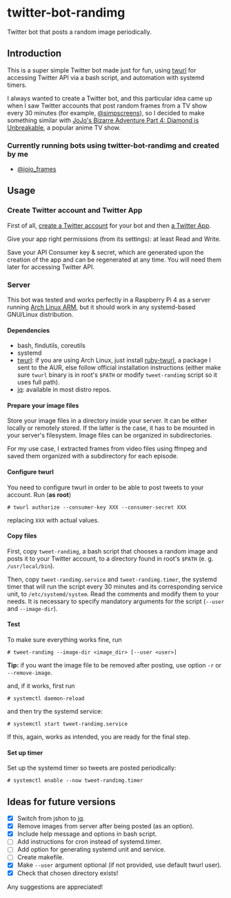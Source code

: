 # twitter-bot-randimg

Twitter bot that posts a random image periodically.

## Introduction

This is a super simple Twitter bot made just for fun, using [twurl](https://github.com/twitter/twurl) for accessing Twitter API via a bash script, and automation with systemd timers.

I always wanted to create a Twitter bot, and this particular idea came up when I saw Twitter accounts that post random frames from a TV show every 30 minutes (for example, [@simpscreens](https://twitter.com/simpscreens)), so I decided to make something similar with [JoJo's Bizarre Adventure Part 4: Diamond is Unbreakable](https://myanimelist.net/anime/31933/JoJo_no_Kimyou_na_Bouken_Part_4__Diamond_wa_Kudakenai), a popular anime TV show.

### Currently running bots using twitter-bot-randimg and created by me

- [@jojo_frames](https://twitter.com/jojo_frames)

## Usage

### Create Twitter account and Twitter App

First of all, [create a Twitter account](https://twitter.com/i/flow/signup) for your bot and then [a Twitter App](https://developer.twitter.com/en/portal/apps/new).

Give your app right permissions (from its settings): at least Read and Write.

Save your API Consumer key & secret, which are generated upon the creation of the app and can be regenerated at any time. You will need them later for accessing Twitter API.

### Server

This bot was tested and works perfectly in a Raspberry Pi 4 as a server running [Arch Linux ARM](https://archlinuxarm.org/), but it should work in any systemd-based GNU/Linux distribution.

#### Dependencies

- bash, findutils, coreutils
- systemd
- [twurl](https://github.com/twitter/twurl): if you are using Arch Linux, just install [ruby-twurl](https://aur.archlinux.org/packages/ruby-twurl/), a package I sent to the AUR, else follow official installation instructions (either make sure ```twurl``` binary is in root's ```$PATH``` or modify ```tweet-randimg``` script so it uses full path).
- [jq](https://stedolan.github.io/jq/): available in most distro repos.

#### Prepare your image files

Store your image files in a directory inside your server. It can be either locally or remotely stored. If the latter is the case, it has to be mounted in your server's filesystem. Image files can be organized in subdirectories.

For my use case, I extracted frames from video files using ffmpeg and saved them organized with a subdirectory for each episode.

#### Configure twurl

You need to configure twurl in order to be able to post tweets to your account. Run (**as root**)

```
# twurl authorize --consumer-key XXX --consumer-secret XXX
```

replacing ```XXX``` with actual values.

#### Copy files

First, copy ```tweet-randimg```, a bash script that chooses a random image and posts it to your Twitter account, to a directory found in root's ```$PATH``` (e. g. ```/usr/local/bin```).

Then, copy ```tweet-randimg.service``` and ```tweet-randimg.timer```, the systemd timer that will run the script every 30 minutes and its corresponding service unit, to ```/etc/systemd/system```. Read the comments and modify them to your needs. It is necessary to specify mandatory arguments for the script (```--user``` and ```--image-dir```).

#### Test

To make sure everything works fine, run

```
# tweet-randimg --image-dir <image_dir> [--user <user>]
```

**Tip:** if you want the image file to be removed after posting, use option ```-r``` or ```--remove-image```.

and, if it works, first run

```
# systemctl daemon-reload
```

and then try the systemd service:

```
# systemctl start tweet-randimg.service
```

If this, again, works as intended, you are ready for the final step.

#### Set up timer

Set up the systemd timer so tweets are posted periodically:

```
# systemctl enable --now tweet-randimg.timer
```

## Ideas for future versions

- [x] Switch from jshon to [jq](https://stedolan.github.io/jq/).
- [x] Remove images from server after being posted (as an option).
- [x] Include help message and options in bash script.
- [ ] Add instructions for cron instead of systemd.timer.
- [ ] Add option for generating systemd unit and service.
- [ ] Create makefile.
- [x] Make ```--user``` argument optional (if not provided, use default twurl user).
- [x] Check that chosen directory exists!

Any suggestions are appreciated!
